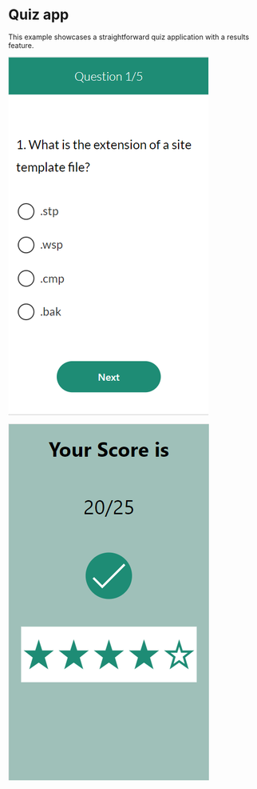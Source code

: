 # Quiz app
This example showcases a straightforward quiz application with a results feature.

![Alt text](image.png)

![Alt text](image-1.png)